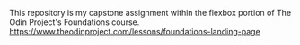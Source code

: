 This repository is my capstone assignment within the flexbox portion of The Odin Project's Foundations course. 
https://www.theodinproject.com/lessons/foundations-landing-page

